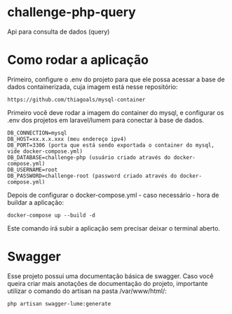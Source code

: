 # challenge-php-query
Api para consulta de dados (query)

# Como rodar a aplicação
Primeiro, configure o .env do projeto para que ele possa acessar a base de dados containerizada, cuja imagem está nesse repositório:
```
https://github.com/thiagoals/mysql-container
```
Primeiro você deve rodar a imagem do container do mysql, e configurar os .env dos projetos em laravel/lumem para conectar à base de dados.
```
DB_CONNECTION=mysql
DB_HOST=xx.x.x.xxx (meu endereço ipv4)
DB_PORT=3306 (porta que está sendo exportada o container do mysql, vide docker-compose.yml)
DB_DATABASE=challenge-php (usuário criado através do docker-compose.yml)
DB_USERNAME=root
DB_PASSWORD=challenge-root (password criado através do docker-compose.yml)
```

Depois de configurar o docker-compose.yml - caso necessário - hora de buildar a aplicação:
```
docker-compose up --build -d
```
Este comando irá subir a aplicação sem precisar deixar o terminal aberto.

# Swagger
Esse projeto possui uma documentação básica de swagger. Caso você queira criar mais anotações de documentação do projeto, importante utilizar o comando do artisan na pasta /var/www/html/:
```
php artisan swagger-lume:generate
```
